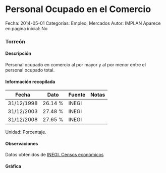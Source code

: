 Personal Ocupado en el Comercio
=====

Fecha: 2014-05-01
Categorías: Empleo, Mercados
Autor: IMPLAN
Aparece en pagina inicial: No

### Torreón

#### Descripción

Personal ocupado en comercio al por mayor y al por menor entre el personal ocupado total.

<!-- break -->

#### Información recopilada

<table class="table table-hover table-bordered matriz">
  <thead>
    <tr><th>Fecha</th><th>Dato</th><th>Fuente</th><th>Notas</th></tr>
  </thead>
  <tbody>
    <tr><td class="centrado">31/12/1998</td><td class="derecha">26.14 %</td><td>INEGI</td><td></td></tr>
    <tr><td class="centrado">31/12/2003</td><td class="derecha">27.48 %</td><td>INEGI</td><td></td></tr>
    <tr><td class="centrado">31/12/2008</td><td class="derecha">27.65 %</td><td>INEGI</td><td></td></tr>
  </tbody>
</table>

Unidad: Porcentaje.

#### Observaciones

Datos obtenidos de [INEGI. Censos económicos](http://www3.inegi.org.mx/sistemas/saic/)

#### Gráfica

<div id="Morrisvpaolweq" class="grafica"></div>
<script>
  // Gráfica
  if (typeof varMorrisvpaolweq === 'undefined') {
    varMorrisvpaolweq = Morris.Line({
      element: 'Morrisvpaolweq',
      data: [{ fecha: '1998-12-31', dato: 26.1400 },{ fecha: '2003-12-31', dato: 27.4800 },{ fecha: '2008-12-31', dato: 27.6529 }],
      xkey: 'fecha',
      ykeys: ['dato'],
      labels: ['Dato'],
      lineColors: ['#FF5B02'],
      xLabelFormat: function(d) { return d.getDate()+'/'+(d.getMonth()+1)+'/'+d.getFullYear(); },
      dateFormat: function(ts) { var d = new Date(ts); return d.getDate() + '/' + (d.getMonth() + 1) + '/' + d.getFullYear(); }
    });
  }
</script>
